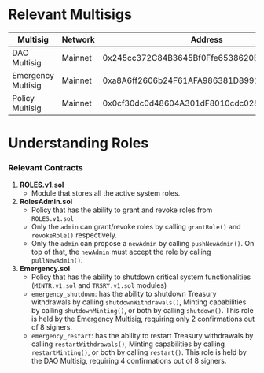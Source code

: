 # Relevant Multisigs
| Multisig | Network | Address | Roles | Setup |
| ------- | -------- | ------- | ------| ------- |
| DAO Multisig | Mainnet | 0x245cc372C84B3645Bf0Ffe6538620B04a217988B | [`admin`, `emergency_restart`] | 4/8 |
| Emergency Multisig| Mainnet  | 0xa8A6ff2606b24F61AFA986381D8991DFcCCd2D55 | [`emergency_shutdown`] | 2/8 |
| Policy Multisig | Mainnet | 0x0cf30dc0d48604A301dF8010cdc028C055336b2E | [] | 3/5 |

# Understanding Roles

### Relevant Contracts
1. **ROLES.v1.sol**
	- Module that stores all the active system roles.
2. **RolesAdmin.sol**
	- Policy that has the ability to grant and revoke roles from `ROLES.v1.sol`
	- Only the `admin` can grant/revoke roles by calling `grantRole()` and `revokeRole()` respectively.
	- Only the `admin` can propose a `newAdmin` by calling `pushNewAdmin()`. On top of that, the `newAdmin` must accept the role by calling `pullNewAdmin()`.
3. **Emergency.sol**
	- Policy that has the ability to shutdown critical system functionalities (`MINTR.v1.sol` and `TRSRY.v1.sol` modules)
	- `emergency_shutdown`: has the ability to shutdown Treasury withdrawals by calling `shutdownWithdrawals()`, Minting capabilities by calling `shutdownMinting()`, or both by calling `shutdown()`. This role is held by the Emergency Multisig, requiring only 2 confirmations out of 8 signers.
	- `emergency_restart`: has the ability to restart Treasury withdrawals by calling `restartWithdrawals()`, Minting capabilities by calling `restartMinting()`, or both by calling `restart()`. This role is held by the DAO Multisig, requiring 4 confirmations out of 8 signers.